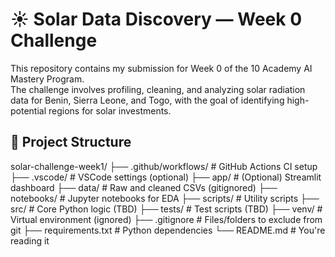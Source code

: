 # ☀️ Solar Data Discovery — Week 0 Challenge

This repository contains my submission for Week 0 of the 10 Academy AI Mastery Program.  
The challenge involves profiling, cleaning, and analyzing solar radiation data for Benin, Sierra Leone, and Togo, with the goal of identifying high-potential regions for solar investments.

## 📁 Project Structure

solar-challenge-week1/
├── .github/workflows/ # GitHub Actions CI setup
├── .vscode/ # VSCode settings (optional)
├── app/ # (Optional) Streamlit dashboard
├── data/ # Raw and cleaned CSVs (gitignored)
├── notebooks/ # Jupyter notebooks for EDA
├── scripts/ # Utility scripts
├── src/ # Core Python logic (TBD)
├── tests/ # Test scripts (TBD)
├── venv/ # Virtual environment (ignored)
├── .gitignore # Files/folders to exclude from git
├── requirements.txt # Python dependencies
└── README.md # You're reading it



